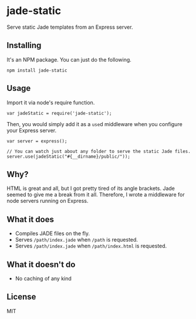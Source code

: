 # jade-static

Serve static Jade templates from an Express server.

## Installing

It's an NPM package. You can just do the following.

    npm install jade-static

## Usage

Import it via node's require function.

    var jadeStatic = require('jade-static');

Then, you would simply add it as a `use`d middleware when you configure your Express server.

    var server = express();

    // You can watch just about any folder to serve the static Jade files.
    server.use(jadeStatic("#{__dirname}/public/"));

## Why?

HTML is great and all, but I got pretty tired of its angle brackets. Jade seemed to give me a break from it all. Therefore, I wrote a middleware for node servers running on Express.

## What it does

* Compiles JADE files on the fly.
* Serves `/path/index.jade` when `/path` is requested.
* Serves `/path/index.jade` when `/path/index.html` is requested.

## What it doesn't do

* No caching of any kind

## License

MIT
